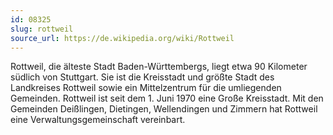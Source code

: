 ```yaml
---
id: 08325
slug: rottweil
source_url: https://de.wikipedia.org/wiki/Rottweil
---
```


Rottweil, die älteste Stadt Baden-Württembergs, liegt etwa 90 Kilometer südlich von Stuttgart. Sie ist die Kreisstadt und größte Stadt des Landkreises Rottweil sowie ein Mittelzentrum für die umliegenden Gemeinden. Rottweil ist seit dem 1. Juni 1970 eine Große Kreisstadt. Mit den Gemeinden Deißlingen, Dietingen, Wellendingen und Zimmern hat Rottweil eine Verwaltungsgemeinschaft vereinbart.
